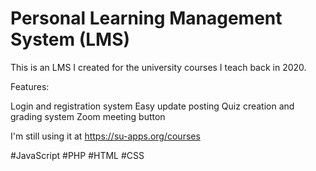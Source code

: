 # Personal Learning Management System (LMS)

This is an LMS I created for the university courses I teach back in 2020. 

Features:

Login and registration system
Easy update posting
Quiz creation and grading system
Zoom meeting button

I'm still using it at https://su-apps.org/courses

#JavaScript #PHP #HTML #CSS
